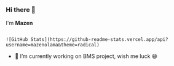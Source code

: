 ### Hi there 👋
I'm **Mazen**

                                                                                                    ![GitHub Stats](https://github-readme-stats.vercel.app/api?username=mazenolama&theme=radical)
- 🔭 I’m currently working on BMS project, wish me luck 😄                                          


<!--
- 👯 I’m looking to collaborate on ...
- 🤔 I’m looking for help with ...
- 💬 Ask me about ...
- 📫 How to reach me: ...
- 😄 Pronouns: ...
- ⚡ Fun fact: ...
-->
